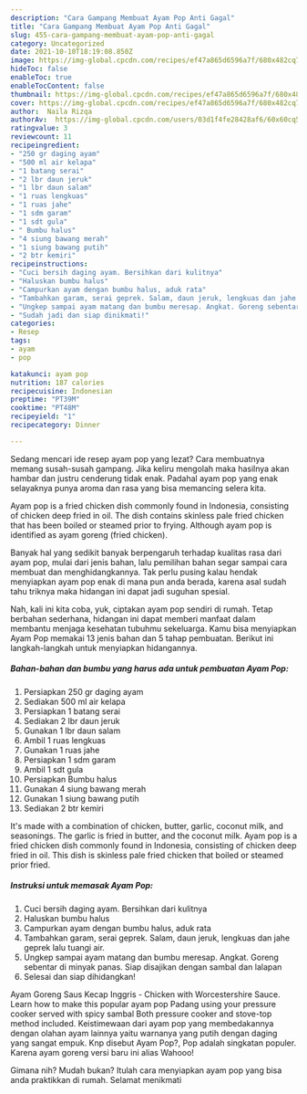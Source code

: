 ```yaml
---
description: "Cara Gampang Membuat Ayam Pop Anti Gagal"
title: "Cara Gampang Membuat Ayam Pop Anti Gagal"
slug: 455-cara-gampang-membuat-ayam-pop-anti-gagal
category: Uncategorized
date: 2021-10-10T18:19:08.850Z
image: https://img-global.cpcdn.com/recipes/ef47a865d6596a7f/680x482cq70/ayam-pop-foto-resep-utama.jpg
hideToc: false
enableToc: true
enableTocContent: false
thumbnail: https://img-global.cpcdn.com/recipes/ef47a865d6596a7f/680x482cq70/ayam-pop-foto-resep-utama.jpg
cover: https://img-global.cpcdn.com/recipes/ef47a865d6596a7f/680x482cq70/ayam-pop-foto-resep-utama.jpg
author:  Naila Rizqa
authorAv:  https://img-global.cpcdn.com/users/03d1f4fe28428af6/60x60cq50/avatar.jpg
ratingvalue: 3
reviewcount: 11
recipeingredient:
- "250 gr daging ayam"
- "500 ml air kelapa"
- "1 batang serai"
- "2 lbr daun jeruk"
- "1 lbr daun salam"
- "1 ruas lengkuas"
- "1 ruas jahe"
- "1 sdm garam"
- "1 sdt gula"
- " Bumbu halus"
- "4 siung bawang merah"
- "1 siung bawang putih"
- "2 btr kemiri"
recipeinstructions:
- "Cuci bersih daging ayam. Bersihkan dari kulitnya"
- "Haluskan bumbu halus"
- "Campurkan ayam dengan bumbu halus, aduk rata"
- "Tambahkan garam, serai geprek. Salam, daun jeruk, lengkuas dan jahe geprek lalu tuangi air."
- "Ungkep sampai ayam matang dan bumbu meresap. Angkat. Goreng sebentar di minyak panas. Siap disajikan dengan sambal dan lalapan"
- "Sudah jadi dan siap dinikmati!"
categories:
- Resep
tags:
- ayam
- pop

katakunci: ayam pop 
nutrition: 187 calories
recipecuisine: Indonesian
preptime: "PT39M"
cooktime: "PT48M"
recipeyield: "1"
recipecategory: Dinner

---
```



Sedang mencari ide resep ayam pop yang lezat? Cara membuatnya memang susah-susah gampang. Jika keliru mengolah maka hasilnya akan hambar dan justru cenderung tidak enak. Padahal ayam pop yang enak selayaknya punya aroma dan rasa yang bisa memancing selera kita.


Ayam pop is a fried chicken dish commonly found in Indonesia, consisting of chicken deep fried in oil. The dish contains skinless pale fried chicken that has been boiled or steamed prior to frying. Although ayam pop is identified as ayam goreng (fried chicken).

Banyak hal yang sedikit banyak berpengaruh terhadap kualitas rasa dari ayam pop, mulai dari jenis bahan, lalu pemilihan bahan segar sampai cara membuat dan menghidangkannya. Tak perlu pusing kalau hendak menyiapkan ayam pop enak di mana pun anda berada, karena asal sudah tahu triknya maka hidangan ini dapat jadi suguhan spesial.


Nah, kali ini kita coba, yuk, ciptakan ayam pop sendiri di rumah. Tetap berbahan sederhana, hidangan ini dapat memberi manfaat dalam membantu menjaga kesehatan tubuhmu sekeluarga. Kamu bisa menyiapkan Ayam Pop memakai 13 jenis bahan dan 5 tahap pembuatan. Berikut ini langkah-langkah untuk menyiapkan hidangannya.

<!--inarticleads1-->

##### Bahan-bahan dan bumbu yang harus ada untuk pembuatan Ayam Pop:

1. Persiapkan 250 gr daging ayam
1. Sediakan 500 ml air kelapa
1. Persiapkan 1 batang serai
1. Sediakan 2 lbr daun jeruk
1. Gunakan 1 lbr daun salam
1. Ambil 1 ruas lengkuas
1. Gunakan 1 ruas jahe
1. Persiapkan 1 sdm garam
1. Ambil 1 sdt gula
1. Persiapkan  Bumbu halus
1. Gunakan 4 siung bawang merah
1. Gunakan 1 siung bawang putih
1. Sediakan 2 btr kemiri


It&#39;s made with a combination of chicken, butter, garlic, coconut milk, and seasonings. The garlic is fried in butter, and the coconut milk. Ayam pop is a fried chicken dish commonly found in Indonesia, consisting of chicken deep fried in oil. This dish is skinless pale fried chicken that boiled or steamed prior fried. 

<!--inarticleads2-->

##### Instruksi untuk memasak Ayam Pop:

1. Cuci bersih daging ayam. Bersihkan dari kulitnya
1. Haluskan bumbu halus
1. Campurkan ayam dengan bumbu halus, aduk rata
1. Tambahkan garam, serai geprek. Salam, daun jeruk, lengkuas dan jahe geprek lalu tuangi air.
1. Ungkep sampai ayam matang dan bumbu meresap. Angkat. Goreng sebentar di minyak panas. Siap disajikan dengan sambal dan lalapan
1. Selesai dan siap dihidangkan!

Ayam Goreng Saus Kecap Inggris - Chicken with Worcestershire Sauce. Learn how to make this popular ayam pop Padang using your pressure cooker served with spicy sambal Both pressure cooker and stove-top method included. Keistimewaan dari ayam pop yang membedakannya dengan olahan ayam lainnya yaitu warnanya yang putih dengan daging yang sangat empuk. Knp disebut Ayam Pop?, Pop adalah singkatan populer. Karena ayam goreng versi baru ini alias Wahooo! 

Gimana nih? Mudah bukan? Itulah cara menyiapkan ayam pop yang bisa anda praktikkan di rumah. Selamat menikmati
